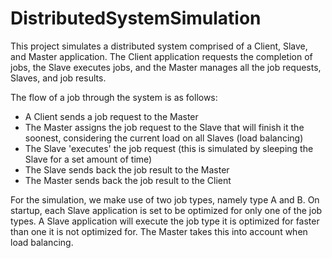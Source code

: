 # DistributedSystemSimulation

This project simulates a distributed system comprised of a Client, Slave, and Master application. The Client application requests the completion of jobs, the Slave executes jobs, and the Master manages all the job requests, Slaves, and job results.

The flow of a job through the system is as follows:
- A Client sends a job request to the Master
- The Master assigns the job request to the Slave that will finish it the soonest, considering the current load on all Slaves (load balancing)
- The Slave 'executes' the job request (this is simulated by sleeping the Slave for a set amount of time)
- The Slave sends back the job result to the Master
- The Master sends back the job result to the Client

For the simulation, we make use of two job types, namely type A and B. On startup, each Slave application is set to be optimized for only one of the job types. A Slave application will execute the job type it is optimized for faster than one it is not optimized for. The Master takes this into account when load balancing.
